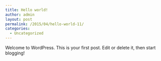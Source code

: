 ```yaml
---
title: Hello world!
author: admin
layout: post
permalink: /2015/04/hello-world-11/
categories:
  - Uncategorized
---
```

Welcome to WordPress. This is your first post. Edit or delete it, then start blogging!